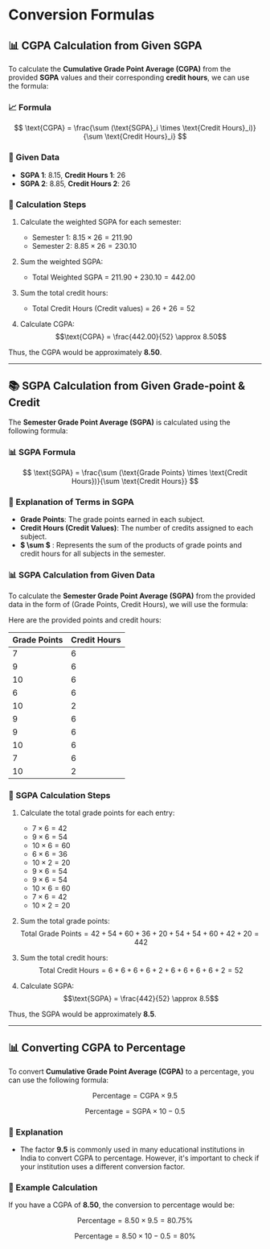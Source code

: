 # Conversion Formulas

## 📊 CGPA Calculation from Given SGPA

To calculate the **Cumulative Grade Point Average (CGPA)** from the provided **SGPA** values and their corresponding **credit hours**, we can use the formula:

### 📈 Formula

$$
\text{CGPA} = \frac{\sum (\text{SGPA}_i \times \text{Credit Hours}_i)}{\sum \text{Credit Hours}_i}
$$

### 📝 Given Data

- **SGPA 1**: 8.15, **Credit Hours 1**: 26
- **SGPA 2**: 8.85, **Credit Hours 2**: 26

### 🧮 Calculation Steps

1. Calculate the weighted SGPA for each semester:
   - Semester 1:  $8.15 \times 26 = 211.90$
   - Semester 2:  $8.85 \times 26 = 230.10$

2. Sum the weighted SGPA:
   - Total Weighted SGPA = $211.90 + 230.10 = 442.00$

3. Sum the total credit hours:
   - Total Credit Hours (Credit values) = $26 + 26 = 52$

4. Calculate CGPA:
   $$\text{CGPA} = \frac{442.00}{52} \approx 8.50$$

Thus, the CGPA would be approximately **8.50**.

---

## 📚 SGPA Calculation from Given Grade-point & Credit

The **Semester Grade Point Average (SGPA)** is calculated using the following formula:

### 📊 SGPA Formula

$$
\text{SGPA} = \frac{\sum (\text{Grade Points} \times \text{Credit Hours})}{\sum \text{Credit Hours}}
$$

### 📝 Explanation of Terms in SGPA

- **Grade Points**: The grade points earned in each subject.
- **Credit Hours (Credit Values)**: The number of credits assigned to each subject.
- **$ \sum $** : Represents the sum of the products of grade points and credit hours for all subjects in the semester.

### 📊 SGPA Calculation from Given Data

To calculate the **Semester Grade Point Average (SGPA)** from the provided data in the form of (Grade Points, Credit Hours), we will use the formula:

Here are the provided points and credit hours:

| Grade Points | Credit Hours |
| ------------ | ------------ |
| 7            | 6            |
| 9            | 6            |
| 10           | 6            |
| 6            | 6            |
| 10           | 2            |
| 9            | 6            |
| 9            | 6            |
| 10           | 6            |
| 7            | 6            |
| 10           | 2            |

### 🧮 SGPA Calculation Steps

1. Calculate the total grade points for each entry:
   - $7 \times 6 = 42$
   - $9 \times 6 = 54$
   - $10 \times 6 = 60$
   - $6 \times 6 = 36$
   - $10 \times 2 = 20$
   - $9 \times 6 = 54$
   - $9 \times 6 = 54$
   - $10 \times 6 = 60$
   - $7 \times 6 = 42$
   - $10 \times 2 = 20$

2. Sum the total grade points:
   $$\text{Total Grade Points} = 42 + 54 + 60 + 36 + 20 + 54 + 54 + 60 + 42 + 20 =  442$$

3. Sum the total credit hours:
   $$\text{Total Credit Hours} = 6 + 6 + 6 + 6 + 2 + 6 + 6 + 6 + 6 + 2 = 52$$

4. Calculate SGPA:
   $$\text{SGPA} = \frac{442}{52} \approx 8.5$$

Thus, the SGPA would be approximately **8.5**.

---

## 📊 Converting CGPA to Percentage

To convert **Cumulative Grade Point Average (CGPA)** to a percentage, you can use the following formula:

$$
\text{Percentage} = \text{CGPA} \times 9.5
$$

$$
\text{Percentage} = \text{SGPA}\times 10 - 0.5
$$

### 📝 Explanation

- The factor **9.5** is commonly used in many educational institutions in India to convert CGPA to percentage. However, it's important to check if your institution uses a different conversion factor.

### 🧮 Example Calculation

If you have a CGPA of **8.50**, the conversion to percentage would be:

$$
\text{Percentage} = 8.50 \times 9.5 = 80.75\%
$$

$$
\text{Percentage} = 8.50 \times 10 - 0.5  = 80\%
$$
